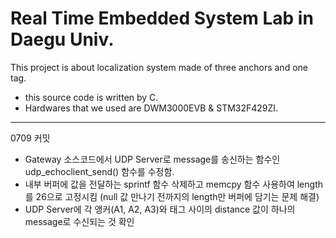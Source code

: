 # Real Time Embedded System Lab in Daegu Univ.<br>
This project is about localization system made of three anchors and one tag.<br>
  * this source code is written by C.<br>
  * Hardwares that we used are DWM3000EVB & STM32F429ZI.<br>
  
--------------------------------------------------------------------
0709 커밋
* Gateway 소스코드에서 UDP Server로 message를 송신하는 함수인 udp_echoclient_send() 함수를 수정함.
* 내부 버퍼에 값을 전달하는 sprintf 함수 삭제하고 memcpy 함수 사용하여 length를 26으로 고정시킴 (null 값 만나기 전까지의 length만 버퍼에 담기는 문제 해결)
* UDP Server에 각 앵커(A1, A2, A3)와 태그 사이의 distance 값이 하나의 message로 수신되는 것 확인
